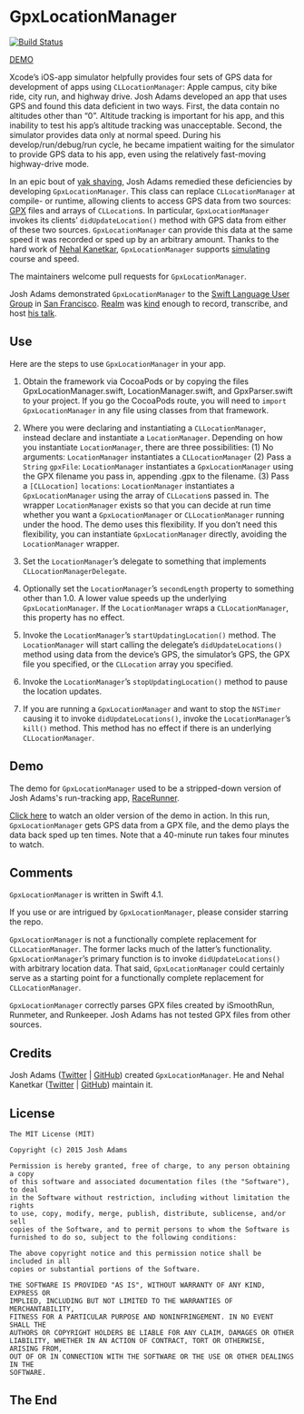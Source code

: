 GpxLocationManager
===================
[![Build Status](https://travis-ci.org/vermont42/GpxLocationManager.svg?branch=master)](https://travis-ci.org/vermont42/GpxLocationManager)

[DEMO](https://vimeo.com/138813570)

Xcode’s iOS-app simulator helpfully provides four sets of GPS data for development of apps using `CLLocationManager`: Apple campus, city bike ride, city run, and highway drive. Josh Adams developed an app that uses GPS and found this data deficient in two ways. First, the data contain no altitudes other than “0”. Altitude tracking is important for his app, and this inability to test his app’s altitude tracking was unacceptable. Second, the simulator provides data only at normal speed. During his develop/run/debug/run cycle, he became impatient waiting for the simulator to provide GPS data to his app, even using the relatively fast-moving highway-drive mode.

In an epic bout of [yak shaving](http://sethgodin.typepad.com/seths_blog/2005/03/dont_shave_that.html), Josh Adams remedied these deficiencies by developing `GpxLocationManager`. This class can replace `CLLocationManager` at compile- or runtime, allowing clients to access GPS data from two sources: [GPX](https://en.wikipedia.org/wiki/GPS_Exchange_Format) files and arrays of `CLLocation`s. In particular, `GpxLocationManager` invokes its clients’ `didUpdateLocation()` method with GPS data from either of these two sources. `GpxLocationManager` can provide this data at the same speed it was recorded or sped up by an arbitrary amount. Thanks to the hard work of [Nehal Kanetkar](https://github.com/nkanetka), `GpxLocationManager` supports [simulating](http://nkanetka.github.io/projects/gpx/) course and speed.

The maintainers welcome pull requests for  `GpxLocationManager`.

Josh Adams demonstrated `GpxLocationManager` to the [Swift Language User Group](http://www.meetup.com/swift-language/) in [San Francisco](http://www.sanfrancisco.travel). [Realm](http://realm.io) was [kind](https://www.youtube.com/watch?v=LI7-Cu-9wWM) enough to record, transcribe, and host [his talk](https://realm.io/news/josh-adams-gpx-location-manager/).

## Use
Here are the steps to use `GpxLocationManager` in your app.

1. Obtain the framework via CocoaPods or by copying the files GpxLocationManager.swift, LocationManager.swift, and GpxParser.swift to your project. If you go the CocoaPods route, you will need to `import GpxLocationManager` in any file using classes from that framework.

2. Where you were declaring and instantiating a `CLLocationManager`, instead declare and instantiate a `LocationManager`. Depending on how you instantiate `LocationManager`, there are three possibilities: (1) No arguments: `LocationManager` instantiates a `CLLocationManager` (2) Pass a `String` `gpxFile`: `LocationManager` instantiates a `GpxLocationManager` using the GPX filename you pass in, appending .gpx to the filename. (3) Pass a `[CLLocation]` `locations`: `LocationManager` instantiates a `GpxLocationManager` using the array of `CLLocation`s passed in. The wrapper `LocationManager` exists so that you can decide at run time whether you want a `GpxLocationManager` or `CLLocationManager` running under the hood. The demo uses this flexibility. If you don’t need this flexibility, you can instantiate `GpxLocationManager` directly, avoiding the `LocationManager` wrapper.

3. Set the `LocationManager`’s delegate to something that implements `CLLocationManagerDelegate`.

4. Optionally set the `LocationManager`’s `secondLength` property to something other than 1.0. A lower value speeds up the underlying `GpxLocationManager`. If the `LocationManager` wraps a `CLLocationManager`, this property has no effect.

5. Invoke the `LocationManager`’s `startUpdatingLocation()` method. The `LocationManager` will start calling the delegate’s `didUpdateLocations()` method using data from the device’s GPS, the simulator’s GPS, the GPX file you specified, or the `CLLocation` array you specified.

6. Invoke the `LocationManager`’s `stopUpdatingLocation()` method to pause the location updates.

7. If you are running a `GpxLocationManager` and want to stop the `NSTimer` causing it to invoke `didUpdateLocations()`, invoke the `LocationManager`’s `kill()` method. This method has no effect if there is an underlying `CLLocationManager`.


## Demo

The demo for `GpxLocationManager` used to be a stripped-down version of Josh Adams's run-tracking app, [RaceRunner](https://itunes.apple.com/us/app/racerunner-run-tracking-app/id1065017082).

[Click here](https://vimeo.com/138813570) to watch an older version of the demo in action. In this run, `GpxLocationManager` gets GPS data from a GPX file, and the demo plays the data back sped up ten times. Note that a 40-minute run takes four minutes to watch.

## Comments

`GpxLocationManager` is written in Swift 4.1.

If you use or are intrigued by `GpxLocationManager`, please consider starring the repo.

`GpxLocationManager` is not a functionally complete replacement for `CLLocationManager`. The former lacks much of the latter’s functionality. `GpxLocationManager`’s primary function is to invoke `didUpdateLocations()` with arbitrary location data. That said, `GpxLocationManager` could certainly serve as a starting point for a functionally complete replacement for `CLLocationManager`.

`GpxLocationManager` correctly parses GPX files created by iSmoothRun, Runmeter, and Runkeeper. Josh Adams has not tested GPX files from other sources.

## Credits

Josh Adams ([Twitter](https://twitter.com/vermont42) | [GitHub](https://github.com/vermont42)) created `GpxLocationManager`. He and Nehal Kanetkar ([Twitter](https://twitter.com/KanetkarNehal) | [GitHub](https://github.com/nkanetka)) maintain it.

## License
```
The MIT License (MIT)

Copyright (c) 2015 Josh Adams

Permission is hereby granted, free of charge, to any person obtaining a copy
of this software and associated documentation files (the "Software"), to deal
in the Software without restriction, including without limitation the rights
to use, copy, modify, merge, publish, distribute, sublicense, and/or sell
copies of the Software, and to permit persons to whom the Software is
furnished to do so, subject to the following conditions:

The above copyright notice and this permission notice shall be included in all
copies or substantial portions of the Software.

THE SOFTWARE IS PROVIDED "AS IS", WITHOUT WARRANTY OF ANY KIND, EXPRESS OR
IMPLIED, INCLUDING BUT NOT LIMITED TO THE WARRANTIES OF MERCHANTABILITY,
FITNESS FOR A PARTICULAR PURPOSE AND NONINFRINGEMENT. IN NO EVENT SHALL THE
AUTHORS OR COPYRIGHT HOLDERS BE LIABLE FOR ANY CLAIM, DAMAGES OR OTHER
LIABILITY, WHETHER IN AN ACTION OF CONTRACT, TORT OR OTHERWISE, ARISING FROM,
OUT OF OR IN CONNECTION WITH THE SOFTWARE OR THE USE OR OTHER DEALINGS IN THE
SOFTWARE.
```


## The End
